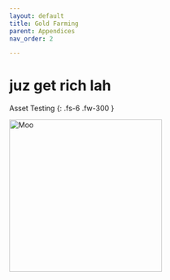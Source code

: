 ```yaml
---
layout: default
title: Gold Farming
parent: Appendices
nav_order: 2

---
```


# juz get rich lah

Asset Testing
{: .fs-6 .fw-300 }

<img src="/mhbasics/assets/Kuh.png" alt="Moo" width="300" height="300">
